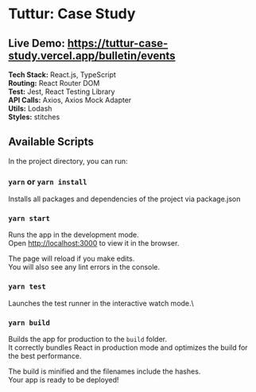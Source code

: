 # Tuttur: Case Study

## <b>Live Demo:</b> https://tuttur-case-study.vercel.app/bulletin/events

<b>Tech Stack:</b> React.js, TypeScript\
<b>Routing:</b> React Router DOM\
<b>Test:</b> Jest, React Testing Library\
<b>API Calls:</b> Axios, Axios Mock Adapter\
<b>Utils:</b> Lodash\
<b>Styles:</b> stitches

## Available Scripts

In the project directory, you can run:

### `yarn` or `yarn install`

Installs all packages and dependencies of the project via package.json

### `yarn start`

Runs the app in the development mode.\
Open [http://localhost:3000](http://localhost:3000) to view it in the browser.

The page will reload if you make edits.\
You will also see any lint errors in the console.

### `yarn test`

Launches the test runner in the interactive watch mode.\

### `yarn build`

Builds the app for production to the `build` folder.\
It correctly bundles React in production mode and optimizes the build for the best performance.

The build is minified and the filenames include the hashes.\
Your app is ready to be deployed!
